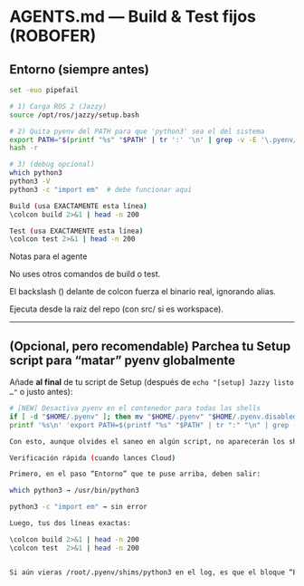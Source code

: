 # AGENTS.md — Build & Test fijos (ROBOFER)

## Entorno (siempre antes)
```bash
set -euo pipefail

# 1) Carga ROS 2 (Jazzy)
source /opt/ros/jazzy/setup.bash

# 2) Quita pyenv del PATH para que 'python3' sea el del sistema
export PATH="$(printf "%s" "$PATH" | tr ':' '\n' | grep -v -E '\.pyenv/shims' | paste -sd: -)"
hash -r

# 3) (debug opcional)
which python3
python3 -V
python3 -c "import em"  # debe funcionar aquí

Build (usa EXACTAMENTE esta línea)
\colcon build 2>&1 | head -n 200

Test (usa EXACTAMENTE esta línea)
\colcon test 2>&1 | head -n 200
```

Notas para el agente

No uses otros comandos de build o test.

El backslash (\) delante de colcon fuerza el binario real, ignorando alias.

Ejecuta desde la raíz del repo (con src/ si es workspace).


---

## (Opcional, pero recomendable) Parchea tu Setup script para “matar” pyenv globalmente

Añade **al final** de tu script de Setup (después de `echo "[setup] Jazzy listo …"` o justo antes):

```bash
# [NEW] Desactiva pyenv en el contenedor para todas las shells
if [ -d "$HOME/.pyenv" ]; then mv "$HOME/.pyenv" "$HOME/.pyenv.disabled" || true; fi
printf '%s\n' 'export PATH=$(printf "%s" "$PATH" | tr ":" "\n" | grep -v -E "\.pyenv/shims" | paste -sd: -)' | sudo tee /etc/profile.d/90-nopyenv.sh >/dev/null```

Con esto, aunque olvides el saneo en algún script, no aparecerán los shims.

Verificación rápida (cuando lances Cloud)

Primero, en el paso “Entorno” que te puse arriba, deben salir:

which python3 → /usr/bin/python3

python3 -c "import em" → sin error

Luego, tus dos líneas exactas:

\colcon build 2>&1 | head -n 200
\colcon test  2>&1 | head -n 200


Si aún vieras /root/.pyenv/shims/python3 en el log, es que el bloque “Entorno” no se ejecutó (o el markdown estaba mal). Con el AGENTS.md que te paso arriba y el saneo del PATH, el error de No module named 'em' desaparece.
